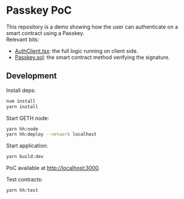 # Passkey PoC

This repository is a demo showing how the user can authenticate on a smart contract using a Passkey.  
Relevant bits:
- [AuthClient.tsx](./src/client/components/AuthClient.tsx): the full logic running on client side.
- [Passkey.sol](./contracts/Passkey.sol): the smart contract method verifying the signature.

## Development

Install deps:
```sh
nvm install
yarn install
```

Start GETH node:
```sh
yarn hh:node
yarn hh:deploy --network localhost
```

Start application:
```sh
yarn build:dev
```

PoC available at <http://localhost:3000>.

Test contracts:
```sh
yarn hh:test
```
